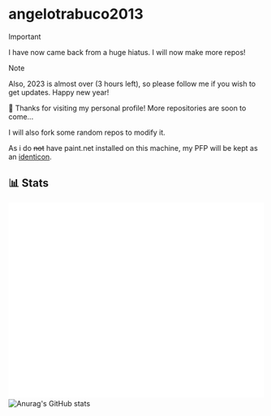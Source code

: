 # angelotrabuco2013
> [!IMPORTANT]  
> I have now came back from a huge hiatus. I will now make more repos!

> [!NOTE]  
> Also, 2023 is almost over (3 hours left), so please follow me if you wish to get updates. Happy new year!

👋 Thanks for visiting my personal profile! More repositories are soon to come...

I will also fork some random repos to modify it.

As i do <s>not</s> have paint.net installed on this machine, my PFP will be kept as an <a href="https://en.wikipedia.org/wiki/Identicon">identicon</a>.

## 📊 Stats
![Metrics](/github-metrics.svg)
![Anurag's GitHub stats](https://github-readme-stats.vercel.app/api?username=angelotrabuco2013\&show_icons=true\&show=reviews,discussions_started,discussions_answered,prs_merged,prs_merged_percentage)
